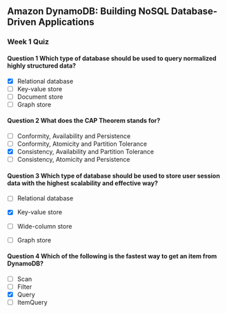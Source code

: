 ## Amazon DynamoDB: Building NoSQL Database-Driven Applications
### Week 1 Quiz

#### Question 1 Which type of database should be used to query normalized highly structured data?

- [x] Relational database
- [ ] Key-value store
- [ ] Document store
- [ ] Graph store

#### Question 2 What does the CAP Theorem stands for?

- [ ] Conformity, Availability and Persistence
- [ ] Conformity, Atomicity and Partition Tolerance
- [x] Consistency, Availability and Partition Tolerance
- [ ] Consistency, Atomicity and Persistence

#### Question 3 Which type of database should be used to store user session data with the highest scalability and effective way?


- [ ] Relational database
- [x] Key-value store
- [ ] Wide-column store
- [ ] Graph store


#### Question 4 Which of the following is the fastest way to get an item from DynamoDB?

- [ ] Scan
- [ ] Filter
- [x] Query
- [ ] ItemQuery
